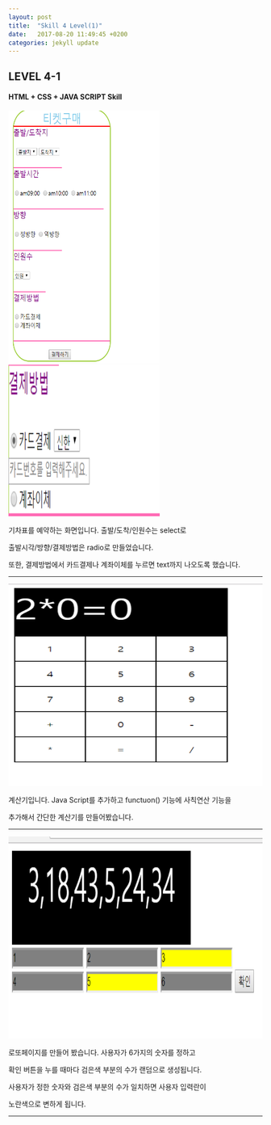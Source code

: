 ```yaml
---
layout: post
title:  "Skill 4 Level(1)"
date:   2017-08-20 11:49:45 +0200
categories: jekyll update
---
```


## LEVEL 4-1
#### HTML + CSS + JAVA SCRIPT Skill

<img src="/assets/html1.jpg" style="width:300px; height:500px;">

<img src="/assets/html6.jpg" style="width:300px; height:300px;">
 
기차표를 예약하는 화면입니다. 출발/도착/인원수는 select로 

출발시각/방향/결제방법은 radio로 만들었습니다.

또한, 결제방법에서 카드결제나 계좌이체를 누르면 text까지 나오도록 했습니다.

- - -
<img src="/assets/html5.jpg" style="width:600px; height:400px;">
  
계산기입니다. Java Script를 추가하고 functuon() 기능에 사칙연산 기능을

추가해서 간단한 계산기를 만들어봤습니다.
- - -

<img src="/assets/html4.jpg" style="width:600px; height:400px;">
 
로또페이지를 만들어 봤습니다. 사용자가 6가지의 숫자를 정하고 

확인 버튼을 누를 때마다 검은색 부분의 수가 랜덤으로 생성됩니다.

사용자가 정한 숫자와 검은색 부분의 수가 일치하면 사용자 입력란이

노란색으로 변하게 됩니다.  

- - -